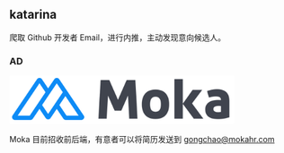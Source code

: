 ## katarina

爬取 Github 开发者 Email，进行内推，主动发现意向候选人。

### AD

<p>
  <img width="400" src="./assets/logo.png" />
</p>

Moka 目前招收前后端，有意者可以将简历发送到 gongchao@mokahr.com
